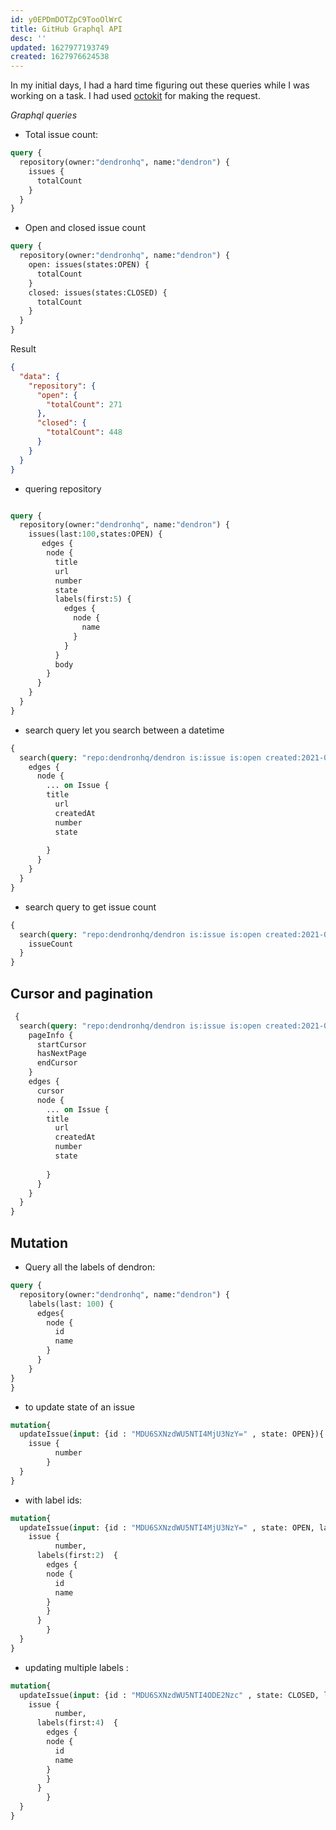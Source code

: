 ```yaml
---
id: y0EPDmDOTZpC9TooOlWrC
title: GitHub Graphql API
desc: ''
updated: 1627977193749
created: 1627976624538
---
```


In my initial days, I had a hard time figuring out these queries while I was working on a task. I had used [octokit](https://www.npmjs.com/package/@octokit/graphql) for making the request.



*Graphql queries*

- Total issue count:

```graphql
query { 
  repository(owner:"dendronhq", name:"dendron") { 
    issues {
      totalCount
    }
  }
}
```

- Open and closed issue count
```graphql
query { 
  repository(owner:"dendronhq", name:"dendron") { 
    open: issues(states:OPEN) {
      totalCount
    }
    closed: issues(states:CLOSED) {
      totalCount
    }
  }
}
```

Result 
```json
{
  "data": {
    "repository": {
      "open": {
        "totalCount": 271
      },
      "closed": {
        "totalCount": 448
      }
    }
  }
}
```

- quering repository

```graphql

query { 
  repository(owner:"dendronhq", name:"dendron") { 
    issues(last:100,states:OPEN) {
       edges {
        node {
          title
          url
          number
          state
          labels(first:5) {
            edges {
              node {
                name
              }
            }
          }
          body
        }
      }
    }
  }
}
```

- search query let you search between a datetime

```graphql
{
  search(query: "repo:dendronhq/dendron is:issue is:open created:2021-06-28..2021-06-30", type: ISSUE, last: 100) {
    edges {
      node {
        ... on Issue {
        title
          url
          createdAt
          number
          state
         
        }
      }
    }
  }
}
```
- search query to get issue count

```graphql
{
  search(query: "repo:dendronhq/dendron is:issue is:open created:2021-06-28..2021-06-30", type: ISSUE, last: 100) {
    issueCount
  }
}
```



 

  ## Cursor and pagination
```graphql
 {
  search(query: "repo:dendronhq/dendron is:issue is:open created:2021-06-28..2021-06-30", type: ISSUE, first:100, after: [end_cursor_val] ) {
    pageInfo {
      startCursor
      hasNextPage
      endCursor
    }
    edges {
      cursor
      node {
        ... on Issue {
        title
          url
          createdAt
          number
          state
         
        }
      }
    }
  }
}
```

## Mutation

- Query all the labels of dendron:

```graphql
query { 
  repository(owner:"dendronhq", name:"dendron") { 
    labels(last: 100) {
      edges{
        node {
          id
          name
        }
      }
    }
}
}
```


- to update state of an issue
```graphql
mutation{
  updateIssue(input: {id : "MDU6SXNzdWU5NTI4MjU3NzY=" , state: OPEN}){
    issue {
          number
        }
  }
}
```

- with label ids:
```graphql
mutation{
  updateIssue(input: {id : "MDU6SXNzdWU5NTI4MjU3NzY=" , state: OPEN, labelIds: "MDU6TGFiZWwzMDg4MjQzMDM3" }){
    issue {
          number,
      labels(first:2)  {
        edges {
        node {
          id
          name
        }
        }
      }
        }
  }
}
```

- updating multiple labels : 

```graphql
mutation{
  updateIssue(input: {id : "MDU6SXNzdWU5NTI4ODE2Nzc" , state: CLOSED, labelIds: ["MDU6TGFiZWwzMjAxNTExMTMw", "MDU6TGFiZWwxOTY1MzE3NzI1", "MDU6TGFiZWwxOTY1MzE3NzI0"]}){
    issue {
          number,
      labels(first:4)  {
        edges {
        node {
          id
          name
        }
        }
      }
        }
  }
}
```


